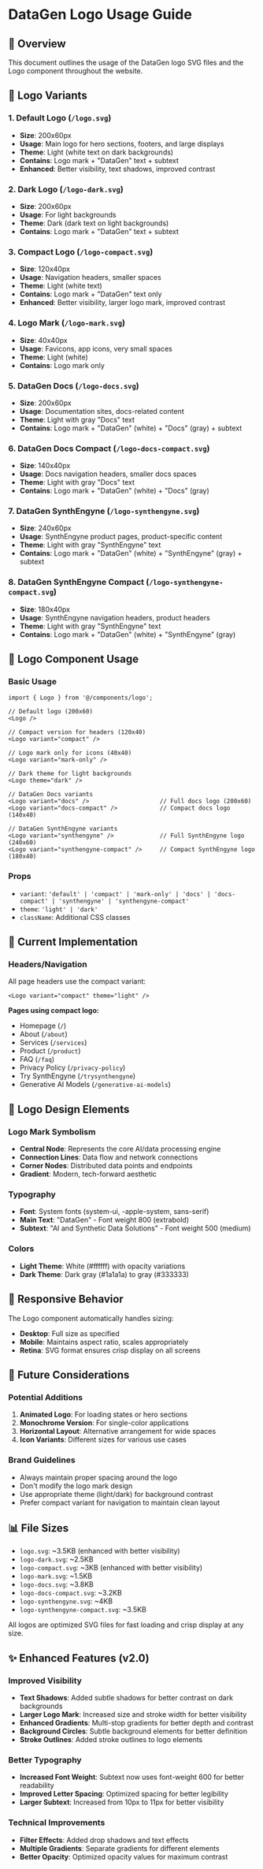 # DataGen Logo Usage Guide

## 📝 Overview

This document outlines the usage of the DataGen logo SVG files and the Logo component throughout the website.

## 🎨 Logo Variants

### 1. **Default Logo** (`/logo.svg`)
- **Size**: 200x60px
- **Usage**: Main logo for hero sections, footers, and large displays
- **Theme**: Light (white text on dark backgrounds)
- **Contains**: Logo mark + "DataGen" text + subtext
- **Enhanced**: Better visibility, text shadows, improved contrast

### 2. **Dark Logo** (`/logo-dark.svg`)
- **Size**: 200x60px
- **Usage**: For light backgrounds
- **Theme**: Dark (dark text on light backgrounds)
- **Contains**: Logo mark + "DataGen" text + subtext

### 3. **Compact Logo** (`/logo-compact.svg`)
- **Size**: 120x40px
- **Usage**: Navigation headers, smaller spaces
- **Theme**: Light (white text)
- **Contains**: Logo mark + "DataGen" text only
- **Enhanced**: Better visibility, larger logo mark, improved contrast

### 4. **Logo Mark** (`/logo-mark.svg`)
- **Size**: 40x40px
- **Usage**: Favicons, app icons, very small spaces
- **Theme**: Light (white)
- **Contains**: Logo mark only

### 5. **DataGen Docs** (`/logo-docs.svg`)
- **Size**: 200x60px
- **Usage**: Documentation sites, docs-related content
- **Theme**: Light with gray "Docs" text
- **Contains**: Logo mark + "DataGen" (white) + "Docs" (gray) + subtext

### 6. **DataGen Docs Compact** (`/logo-docs-compact.svg`)
- **Size**: 140x40px
- **Usage**: Docs navigation headers, smaller docs spaces
- **Theme**: Light with gray "Docs" text
- **Contains**: Logo mark + "DataGen" (white) + "Docs" (gray)

### 7. **DataGen SynthEngyne** (`/logo-synthengyne.svg`)
- **Size**: 240x60px
- **Usage**: SynthEngyne product pages, product-specific content
- **Theme**: Light with gray "SynthEngyne" text
- **Contains**: Logo mark + "DataGen" (white) + "SynthEngyne" (gray) + subtext

### 8. **DataGen SynthEngyne Compact** (`/logo-synthengyne-compact.svg`)
- **Size**: 180x40px
- **Usage**: SynthEngyne navigation headers, product headers
- **Theme**: Light with gray "SynthEngyne" text
- **Contains**: Logo mark + "DataGen" (white) + "SynthEngyne" (gray)

## 🔧 Logo Component Usage

### Basic Usage
```tsx
import { Logo } from '@/components/logo';

// Default logo (200x60)
<Logo />

// Compact version for headers (120x40)
<Logo variant="compact" />

// Logo mark only for icons (40x40)
<Logo variant="mark-only" />

// Dark theme for light backgrounds
<Logo theme="dark" />

// DataGen Docs variants
<Logo variant="docs" />                    // Full docs logo (200x60)
<Logo variant="docs-compact" />            // Compact docs logo (140x40)

// DataGen SynthEngyne variants
<Logo variant="synthengyne" />             // Full SynthEngyne logo (240x60)
<Logo variant="synthengyne-compact" />     // Compact SynthEngyne logo (180x40)
```

### Props
- `variant`: `'default' | 'compact' | 'mark-only' | 'docs' | 'docs-compact' | 'synthengyne' | 'synthengyne-compact'`
- `theme`: `'light' | 'dark'`
- `className`: Additional CSS classes

## 📍 Current Implementation

### Headers/Navigation
All page headers use the compact variant:
```tsx
<Logo variant="compact" theme="light" />
```

**Pages using compact logo:**
- Homepage (`/`)
- About (`/about`)
- Services (`/services`)
- Product (`/product`)
- FAQ (`/faq`)
- Privacy Policy (`/privacy-policy`)
- Try SynthEngyne (`/trysynthengyne`)
- Generative AI Models (`/generative-ai-models`)

## 🎯 Logo Design Elements

### Logo Mark Symbolism
- **Central Node**: Represents the core AI/data processing engine
- **Connection Lines**: Data flow and network connections
- **Corner Nodes**: Distributed data points and endpoints
- **Gradient**: Modern, tech-forward aesthetic

### Typography
- **Font**: System fonts (system-ui, -apple-system, sans-serif)
- **Main Text**: "DataGen" - Font weight 800 (extrabold)
- **Subtext**: "AI and Synthetic Data Solutions" - Font weight 500 (medium)

### Colors
- **Light Theme**: White (#ffffff) with opacity variations
- **Dark Theme**: Dark gray (#1a1a1a) to gray (#333333)

## 📱 Responsive Behavior

The Logo component automatically handles sizing:
- **Desktop**: Full size as specified
- **Mobile**: Maintains aspect ratio, scales appropriately
- **Retina**: SVG format ensures crisp display on all screens

## 🔄 Future Considerations

### Potential Additions
1. **Animated Logo**: For loading states or hero sections
2. **Monochrome Version**: For single-color applications
3. **Horizontal Layout**: Alternative arrangement for wide spaces
4. **Icon Variants**: Different sizes for various use cases

### Brand Guidelines
- Always maintain proper spacing around the logo
- Don't modify the logo mark design
- Use appropriate theme (light/dark) for background contrast
- Prefer compact variant for navigation to maintain clean layout

## 📊 File Sizes
- `logo.svg`: ~3.5KB (enhanced with better visibility)
- `logo-dark.svg`: ~2.5KB
- `logo-compact.svg`: ~3KB (enhanced with better visibility)
- `logo-mark.svg`: ~1.5KB
- `logo-docs.svg`: ~3.8KB
- `logo-docs-compact.svg`: ~3.2KB
- `logo-synthengyne.svg`: ~4KB
- `logo-synthengyne-compact.svg`: ~3.5KB

All logos are optimized SVG files for fast loading and crisp display at any size.

## ✨ Enhanced Features (v2.0)

### Improved Visibility
- **Text Shadows**: Added subtle shadows for better contrast on dark backgrounds
- **Larger Logo Mark**: Increased size and stroke width for better visibility
- **Enhanced Gradients**: Multi-stop gradients for better depth and contrast
- **Background Circles**: Subtle background elements for better definition
- **Stroke Outlines**: Added stroke outlines to logo elements

### Better Typography
- **Increased Font Weight**: Subtext now uses font-weight 600 for better readability
- **Improved Letter Spacing**: Optimized spacing for better legibility
- **Larger Subtext**: Increased from 10px to 11px for better visibility

### Technical Improvements
- **Filter Effects**: Added drop shadows and text effects
- **Multiple Gradients**: Separate gradients for different elements
- **Better Opacity**: Optimized opacity values for maximum contrast
